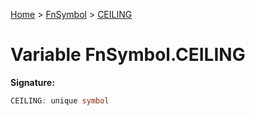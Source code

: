 [Home](../../../index.md) &gt; [FnSymbol](../../fnsymbol.md) &gt; [CEILING](./ceiling.md)

# Variable FnSymbol.CEILING


<b>Signature:</b>

```typescript
CEILING: unique symbol
```
